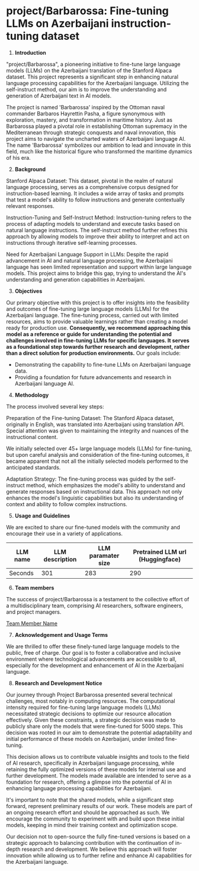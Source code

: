 # project/Barbarossa: Fine-tuning LLMs on Azerbaijani instruction-tuning dataset

1. **Introduction**

"project/Barbarossa", a pioneering initiative to fine-tune large language models (LLMs) on the Azerbaijani translation of the Stanford Alpaca dataset. This project represents a significant step in enhancing natural language processing capabilities for the Azerbaijani language. Utilizing the self-instruct method, our aim is to improve the understanding and generation of Azerbaijani text in AI models.

The project is named 'Barbarossa' inspired by the Ottoman naval commander Barbaros Hayrettin Pasha, a figure synonymous with exploration, mastery, and transformation in maritime history. Just as Barbarossa played a pivotal role in establishing Ottoman supremacy in the Mediterranean through strategic conquests and naval innovation, this project aims to navigate the uncharted waters of Azerbaijani language AI. The name 'Barbarossa' symbolizes our ambition to lead and innovate in this field, much like the historical figure who transformed the maritime dynamics of his era.


2. **Background**
   
Stanford Alpaca Dataset: This dataset, pivotal in the realm of natural language processing, serves as a comprehensive corpus designed for instruction-based learning. It includes a wide array of tasks and prompts that test a model's ability to follow instructions and generate contextually relevant responses.

Instruction-Tuning and Self-Instruct Method: Instruction-tuning refers to the process of adapting models to understand and execute tasks based on natural language instructions. The self-instruct method further refines this approach by allowing models to improve their ability to interpret and act on instructions through iterative self-learning processes.

Need for Azerbaijani Language Support in LLMs: Despite the rapid advancement in AI and natural language processing, the Azerbaijani language has seen limited representation and support within large language models. This project aims to bridge this gap, trying to understand the AI's understanding and generation capabilities in Azerbaijani.

3. **Objectives**
   
Our primary objective with this project is to offer insights into the feasibility and outcomes of fine-tuning large language models (LLMs) for the Azerbaijani language. The fine-tuning process, carried out with limited resources, aims to provide valuable learnings rather than creating a model ready for production use. __Consequently, we recommend approaching this model as a reference or guide for understanding the potential and challenges involved in fine-tuning LLMs for specific languages. It serves as a foundational step towards further research and development, rather than a direct solution for production environments.__ Our goals include:

- Demonstrating the capability to fine-tune LLMs on Azerbaijani language data.
- Providing a foundation for future advancements and research in Azerbaijani language AI.


4. **Methodology**
   
The process involved several key steps:

Preparation of the Fine-tuning Dataset: The Stanford Alpaca dataset, originally in English, was translated into Azerbaijani using translation API. Special attention was given to maintaining the integrity and nuances of the instructional content.

We initially selected over 45+ large language models (LLMs) for fine-tuning, but upon careful analysis and consideration of the fine-tuning outcomes, it became apparent that not all the initially selected models performed to the anticipated standards.

Adaptation Strategy: The fine-tuning process was guided by the self-instruct method, which emphasizes the model's ability to understand and generate responses based on instructional data. This approach not only enhances the model's linguistic capabilities but also its understanding of context and ability to follow complex instructions.

5. **Usage and Guidelines**


We are excited to share our fine-tuned models with the community and encourage their use in a variety of applications. 

  LLM name | LLM description | LLM paramater size | Pretrained LLM url (Huggingface) | 
--- | --- | --- | --- |
Seconds | 301 | 283 | 290 | 
      
6. **Team members**

The success of project/Barbarossa is a testament to the collective effort of a multidisciplinary team, comprising AI researchers, software engineers, and project managers. 


[Team Member Name]()

      
7. **Acknowledgement and Usage Terms**

We are thrilled to offer these finely-tuned large language models to the public, free of charge. Our goal is to foster a collaborative and inclusive environment where technological advancements are accessible to all, especially for the development and enhancement of AI in the Azerbaijani language.


8. **Research and Development Notice**

Our journey through Project Barbarossa presented several technical challenges, most notably in computing resources. The computational intensity required for fine-tuning large language models (LLMs) necessitated strategic decisions to optimize our resource allocation effectively. Given these constraints, a strategic decision was made to publicly share only the models that were fine-tuned for 5000 steps. This decision was rooted in our aim to demonstrate the potential adaptability and initial performance of these models on Azerbaijani, under limited fine-tuning.

This decision allows us to contribute valuable insights and tools to the field of AI research, specifically in Azerbaijani language processing, while retaining the fully optimized versions of these models for internal use and further development. The models made available are intended to serve as a foundation for research, offering a glimpse into the potential of AI in enhancing language processing capabilities for Azerbaijani.

It's important to note that the shared models, while a significant step forward, represent preliminary results of our work. These models are part of an ongoing research effort and should be approached as such. We encourage the community to experiment with and build upon these initial models, keeping in mind their training context and optimization scope.

Our decision not to open-source the fully fine-tuned versions is based on a strategic approach to balancing contribution with the continuation of in-depth research and development. We believe this approach will foster innovation while allowing us to further refine and enhance AI capabilities for the Azerbaijani language.
